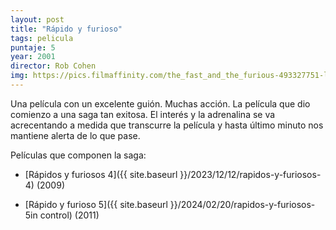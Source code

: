 ```yaml
---
layout: post
title: "Rápido y furioso"
tags: pelicula
puntaje: 5
year: 2001
director: Rob Cohen
img: https://pics.filmaffinity.com/the_fast_and_the_furious-493327751-large.jpg
---
```


Una película con un excelente guión. Muchas acción. La película que dio comienzo a una saga tan exitosa. El interés y la adrenalina se va acrecentando a medida que transcurre la película y hasta último minuto nos mantiene alerta de lo que pase.



Películas que componen la saga:

- [Rápidos y furiosos 4]({{ site.baseurl }}/2023/12/12/rapidos-y-furiosos-4) (2009)

- [Rápido y furioso 5]({{ site.baseurl }}/2024/02/20/rapidos-y-furiosos-5in control) (2011)

  

